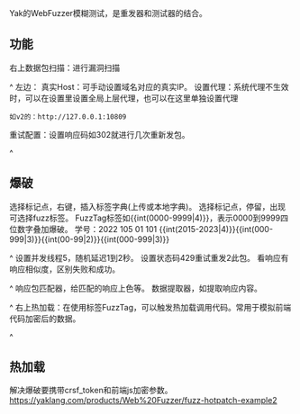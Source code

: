 Yak的WebFuzzer模糊测试，是重发器和测试器的结合。

## **功能**
右上数据包扫描：进行漏洞扫描

^
左边：
真实Host：可手动设置域名对应的真实IP。
设置代理：系统代理不生效时，可以在设置里设置全局上层代理，也可以在这里单独设置代理
```
如v2的：http://127.0.0.1:10809 
```
重试配置：设置响应码如302就进行几次重新发包。

^
## **爆破**
选择标记点，右键，插入标签字典(上传或本地字典)。
选择标记点，停留，出现可选择fuzz标签。
FuzzTag标签如{{int(0000-9999|4)}}，表示0000到9999四位数字叠加爆破。
学号：2022 105 01 101
{{int(2015-2023|4)}}{{int(000-999|3)}}{{int(00-99|2)}}{{int(000-999|3)}}

^
设置并发线程5，随机延迟1到2秒。
设置状态码429重试重发2此包。
看响应有响应相似度，区别失败和成功。

^
响应包匹配器，给匹配的响应上色等。
数据提取器，如提取响应内容。

^
右上热加载：在使用标签FuzzTag，可以触发热加载调用代码。常用于模拟前端代码加密后的数据。





^
## **热加载**
解决爆破要携带crsf_token和前端js加密参数。
<https://yaklang.com/products/Web%20Fuzzer/fuzz-hotpatch-example2>